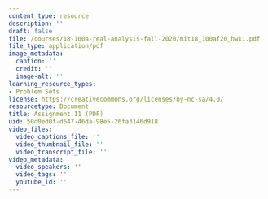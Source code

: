 ```yaml
---
content_type: resource
description: ''
draft: false
file: /courses/18-100a-real-analysis-fall-2020/mit18_100af20_hw11.pdf
file_type: application/pdf
image_metadata:
  caption: ''
  credit: ''
  image-alt: ''
learning_resource_types:
- Problem Sets
license: https://creativecommons.org/licenses/by-nc-sa/4.0/
resourcetype: Document
title: Assignment 11 (PDF)
uid: 50d0ed0f-d647-46da-98e5-26fa3146d918
video_files:
  video_captions_file: ''
  video_thumbnail_file: ''
  video_transcript_file: ''
video_metadata:
  video_speakers: ''
  video_tags: ''
  youtube_id: ''
---
```

